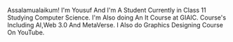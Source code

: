 Assalamualaikum! I'm Yousuf And I'm A Student Currently in Class 11 Studying Computer Science.
I'm Also doing An It Course at GIAIC. Course's Including AI,Web 3.0 And MetaVerse.
I Also do Graphics Designing Course On YouTube.
